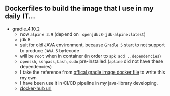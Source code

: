 ##  Dockerfiles to build the image that I use in my daily IT...

- gradle_4.10.2
  - now `alpine 3.9` (depend on ` openjdk:8-jdk-alpine:latest`)
  - jdk 8
  - suit for old JAVA environment, because `Gradle 5` start to not support to produce `JAVA 5` bytecode
  - will be `root` when in container (in order to `apk add ..dependencies`)
  - `openssh`, `sshpass`, `bash`, `sudo` pre-installed.(`apline` did not have these dependencies)
  - I take the reference from [offical gradle image docker file](https://github.com/keeganwitt/docker-gradle/blob/master/jdk8-alpine/Dockerfile) to write this my own
  - I have been use it in CI/CD pipeline in my java-library developing.
  - [docker-hub url](https://hub.docker.com/r/morris0987/gradle4.10.2)